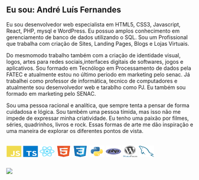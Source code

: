  ## Eu sou: André Luís Fernandes

<p>Eu sou desenvolvedor web especialista em HTML5, CSS3, Javascript, React, PHP, mysql e WordPress.
Eu possuo amplos conhecimento em gerenciamento de banco de dados utilizando o SQL.
Sou um Profissional que trabalha com criação de Sites, Landing Pages, Blogs e Lojas Virtuais. </p>
<p>Do mesmomodo trabalho também com a criação de identidade visual, logos, artes para redes sociais,interfaces digitais de softwares, jogos e aplicativos. 
Sou formado em Tecnólogo em Processamento de dados pela FATEC e atualmente estou no último periodo em marketing pelo senac. 
Já trabalhei como professor de informática, tecnico de computadores e atualmente sou desenvolvedor web e tarablho como PJ.
Eu também sou formado em marketing pelo SENAC.</p>
<p>Sou uma pessoa racional e analítica, que sempre tenta a pensar de forma cuidadosa e lógica. 
Sou também uma pessoa tímida, mas isso não me impede de  expressar minha criatividade. Eu tenho
uma paixão por filmes, séries, quadrinhos, livros e rock. 
Essas formas de arte me dão inspiração e uma maneira de explorar  os diferentes pontos  de vista. </p>


<div style="display: inline_block"><br>
  <img align="center" alt="andre-Js" height="30" width="40" src="https://raw.githubusercontent.com/devicons/devicon/master/icons/javascript/javascript-plain.svg">
  <img align="center" alt="andre-Ts" height="30" width="40" src="https://raw.githubusercontent.com/devicons/devicon/master/icons/typescript/typescript-plain.svg">
  <img align="center" alt="andre-React" height="30" width="40" src="https://raw.githubusercontent.com/devicons/devicon/master/icons/react/react-original.svg">
  <img align="center" alt="andre-HTML" height="30" width="40" src="https://raw.githubusercontent.com/devicons/devicon/master/icons/html5/html5-original.svg">
  <img align="center" alt="andre-CSS" height="30" width="40" src="https://raw.githubusercontent.com/devicons/devicon/master/icons/css3/css3-original.svg">
  <img align="center" alt="andre-Python" height="30" width="40" src="https://raw.githubusercontent.com/devicons/devicon/master/icons/python/python-original.svg">
  <img align="center" alt="andre-php" height="30" width="40" src="https://raw.githubusercontent.com/devicons/devicon/master/icons/php/php-original.svg">
  <img align="center" alt="andre-wp" height="30" width="40" src="https://raw.githubusercontent.com/devicons/devicon/master/icons/wordpress/wordpress-original.svg">
 <img align="center" alt="andre-sql" height="30" width="40" src="https://raw.githubusercontent.com/devicons/devicon/master/icons/mysql/mysql-original.svg"> 

</div>
  
  ##
 
<div> 
  
  <a href="https://www.linkedin.com/in/andrelfernan/" target="_blank"><img src="https://img.shields.io/badge/-LinkedIn-%230077B5?style=for-the-badge&logo=linkedin&logoColor=white" target="_blank"></a> 
  
</div>
